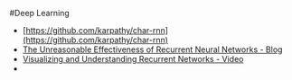 #Deep Learning 
* [https://github.com/karpathy/char-rnn](https://github.com/karpathy/char-rnn)
* [The Unreasonable Effectiveness of Recurrent Neural Networks - Blog](http://karpathy.github.io/2015/05/21/rnn-effectiveness/)
* [Visualizing and Understanding Recurrent Networks - Video](https://skillsmatter.com/skillscasts/6611-visualizing-and-understanding-recurrent-networks)
* 
